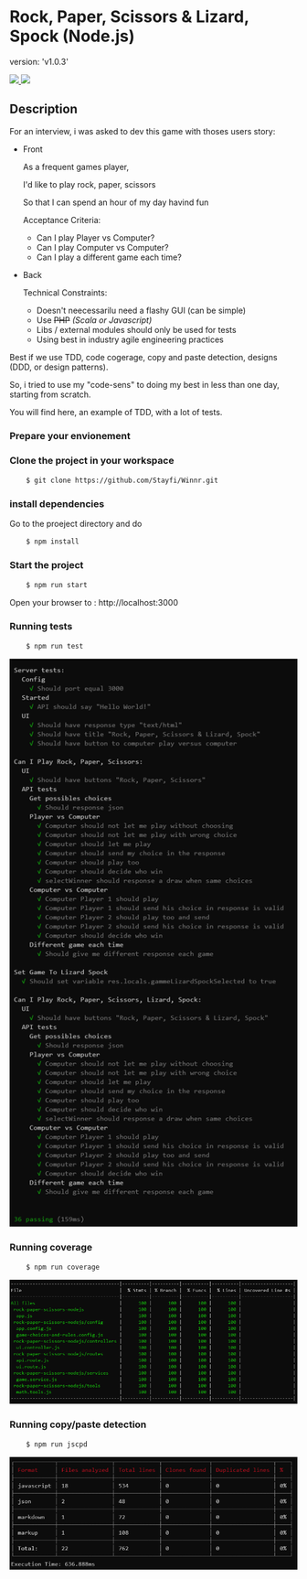 # Rock, Paper, Scissors & Lizard, Spock (Node.js)

version: 'v1.0.3'

<a href="https://travis-ci.org/Stayfi/rock-paper-scissors-nodej">
<img src="https://img.shields.io/travis/Stayfi/rock-paper-scissors-nodejs/master.svg?style=flat-square&label=master" />
</a>
<a href="https://travis-ci.org/Stayfi/rock-paper-scissors-nodej">
<img src="https://img.shields.io/travis/Stayfi/rock-paper-scissors-nodejs/develop.svg?style=flat-square&label=develop" />
</a>

## Description

For an interview, i was asked to dev this game with thoses users story:

- Front

  As a frequent games player,

  I'd like to play rock, paper, scissors

  So that I can spend an hour of my day havind fun

  Acceptance Criteria:

  - Can I play Player vs Computer?
  - Can I play Computer vs Computer?
  - Can I play a different game each time?

- Back

  Technical Constraints:

  - Doesn't neecessarilu need a flashy GUI (can be simple)
  - Use <s>PHP</s> _(Scala or Javascript)_
  - Libs / external modules should only be used for tests
  - Using best in industry agile engineering practices

Best if we use TDD, code cogerage, copy and paste detection, designs (DDD, or design patterns).

So, i tried to use my "code-sens" to doing my best in less than one day, starting from scratch.

You will find here, an example of TDD, with a lot of tests.

### Prepare your envionement

### Clone the project in your workspace

```bash
    $ git clone https://github.com/Stayfi/Winnr.git
```

### install dependencies

Go to the proeject directory and do

```bash
    $ npm install
```

### Start the project

```bash
    $ npm run start
```

Open your browser to : http://localhost:3000

### Running tests

```bash
    $ npm run test
```

![Test results](https://github.com/Stayfi/rock-paper-scissors-nodejs/raw/master/img/test_result.png)

### Running coverage

```bash
    $ npm run coverage
```

![Coverage results](https://github.com/Stayfi/rock-paper-scissors-nodejs/raw/master/img/coverage_result.png)

### Running copy/paste detection

```bash
    $ npm run jscpd
```

![Jscpd results](https://github.com/Stayfi/rock-paper-scissors-nodejs/raw/master/img/jscpd_result.png)
